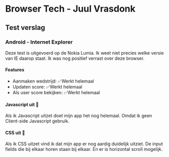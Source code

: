 # Browser Tech - Juul Vrasdonk

## Test verslag

### Android - Internet Explorer 
Deze test is uitgevoerd op de Nokia Lumia. Ik weet niet precies welke versie van
IE daarop staat. Ik was nog positief verrast over deze browser. 

#### Features
* Aanmaken wedstrijd: ✅Werkt helemaal
* Updaten score: ✅Werkt helemaal
* Als user score bekijken: ✅Werkt helemaal

#### Javascript uit 📵
Als ik Javascript uitzet doet mijn app het nog helemaal. Omdat ik geen Client-side Javascript gebruik. 

#### CSS uit 🩻
Als ik CSS uitzet vind ik dat mijn app er nog aardig duidelijk uitziet. De input fields die bij elkaar horen
staan bij elkaar. En er is horizontal scroll mogelijk.
